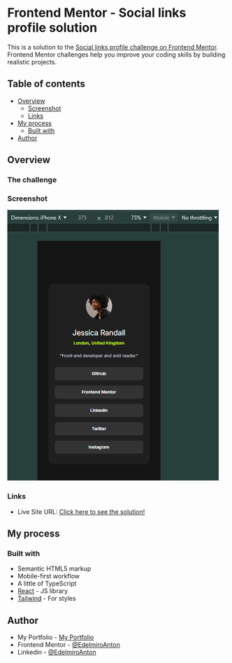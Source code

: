 # Frontend Mentor - Social links profile solution

This is a solution to the [Social links profile challenge on Frontend Mentor](https://www.frontendmentor.io/challenges/social-links-profile-UG32l9m6dQ). Frontend Mentor challenges help you improve your coding skills by building realistic projects.

## Table of contents

- [Overview](#overview)
  - [Screenshot](#screenshot)
  - [Links](#links)
- [My process](#my-process)
  - [Built with](#built-with)
- [Author](#author)

## Overview

### The challenge

### Screenshot

![Mobile Desing](./src/assets/screenshots/screenshot.PNG)

### Links

- Live Site URL: [Click here to see the solution!](https://frontend-mentor-num-3-social-profile.netlify.app/)

## My process

### Built with

- Semantic HTML5 markup
- Mobile-first workflow
- A little of TypeScript
- [React](https://reactjs.org/) - JS library
- [Tailwind](https://tailwindcss.com/) - For styles

## Author

- My Portfolio - [My Portfolio](https://my-portfolio-coral-iota.vercel.app/)
- Frontend Mentor - [@EdelmiroAnton](https://www.frontendmentor.io/profile/EdelmiroAnton)
- Linkedin - [@EdelmiroAnton](https://www.linkedin.com/in/edelmiro-anton/)
